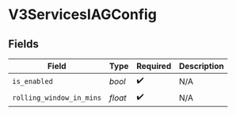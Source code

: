 # V3ServicesIAGConfig


## Fields

| Field                    | Type                     | Required                 | Description              |
| ------------------------ | ------------------------ | ------------------------ | ------------------------ |
| `is_enabled`             | *bool*                   | :heavy_check_mark:       | N/A                      |
| `rolling_window_in_mins` | *float*                  | :heavy_check_mark:       | N/A                      |